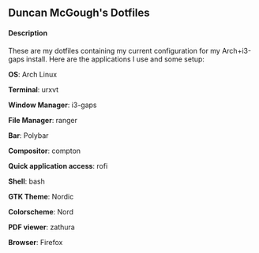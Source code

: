## Duncan McGough's Dotfiles 

#### Description
These are my dotfiles containing my current configuration for my Arch+i3-gaps install. Here are the applications I use and some setup: 

**OS**: Arch Linux

**Terminal**: urxvt

**Window Manager**: i3-gaps

**File Manager**: ranger

**Bar**: Polybar

**Compositor**: compton

**Quick application access**: rofi

**Shell**: bash

**GTK Theme**: Nordic

**Colorscheme**: Nord

**PDF viewer**: zathura

**Browser**: Firefox


